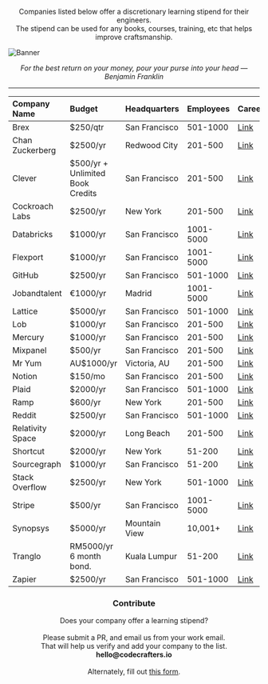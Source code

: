 
<p align="center">
  Companies listed below offer a discretionary learning stipend for their engineers. <br/>
  The stipend can be used for any books, courses, training, etc that helps improve craftsmanship.
</p>

![Banner](https://codecrafters.io/landing/images/learning-stipend-banner.gif)

<p align="center">
  <i>For the best return on your money, pour your purse into your head — Benjamin Franklin</i>
</p>

<hr/>

<div align="center">

| **Company Name**           | **Budget**                       | **Headquarters**    | **Employees**   | **Careers** |
| :------------------------- | :------------------------------- |:------------------- |:----------------|:------------| 
| Brex                       | $250/qtr                         | San Francisco       | 501-1000        | [Link](https://www.brex.com/careers)|
| Chan Zuckerberg            | $2500/yr                         | Redwood City        | 201-500         | [Link](https://chanzuckerberg.com/careers/)|
| Clever                     | $500/yr + Unlimited Book Credits | San Francisco       | 201-500         | [Link](https://clever.com/about/careers)|
| Cockroach Labs             | $2500/yr                         | New York            | 201-500         | [Link](https://www.cockroachlabs.com/careers/)|
| Databricks                 | $1000/yr                         | San Francisco       | 1001-5000       | [Link](https://www.databricks.com/company/careers)|
| Flexport                   | $1000/yr                         | San Francisco       | 1001-5000       | [Link](https://www.flexport.com/company/careers/)|
| GitHub                     | $2500/yr                         | San Francisco       | 501-1000        | [Link](https://github.com/about/careers)|
| Jobandtalent               | €1000/yr                         | Madrid              | 1001-5000       | [Link](https://www.jobandtalent.com/join-us)|
| Lattice                    | $5000/yr                         | San Francisco       | 501-1000        | [Link](https://lattice.com/careers)|
| Lob                        | $1000/yr                         | San Francisco       | 201-500         | [Link](https://www.lob.com/careers)|
| Mercury                    | $1000/yr                         | San Francisco       | 201-500         | [Link](https://mercury.com/jobs)|
| Mixpanel                   | $500/yr                          | San Francisco       | 201-500         | [Link](https://mixpanel.com/jobs/)|
| Mr Yum                     | AU$1000/yr                       | Victoria, AU        | 201-500         | [Link](https://www.mryum.com/careers)|
| Notion                     | $150/mo                          | San Francisco       | 201-500         | [Link](https://www.notion.so/careers)|
| Plaid                      | $2000/yr                         | San Francisco       | 501-1000        | [Link](https://plaid.com/careers/)|
| Ramp                       | $600/yr                          | New York            | 201-500         | [Link](https://ramp.com/careers)|
| Reddit                     | $2500/yr                         | San Francisco       | 501-1000        | [Link](https://www.redditinc.com/careers/)|
| Relativity Space           | $2000/yr                         | Long Beach          | 201-500         | [Link](https://www.relativityspace.com/careers)|
| Shortcut                   | $2000/yr                         | New York            | 51-200          | [Link](https://careers.shortcut.io/jobs)|
| Sourcegraph                | $1000/yr                         | San Francisco       | 51-200          | [Link](https://about.sourcegraph.com/jobs)|
| Stack Overflow             | $2500/yr                         | New York            | 501-1000        | [Link](https://stackoverflow.co/company/careers)|
| Stripe                     | $500/yr                          | San Francisco       | 1001-5000       | [Link](https://stripe.com/jobs)|
| Synopsys                   | $5000/yr                         | Mountain View       | 10,001+         | [Link](https://www.synopsys.com/careers.html)|
| Tranglo                    | RM5000/yr 6 month bond.          | Kuala Lumpur        | 51-200          | [Link](https://tranglo.com/career/)|
| Zapier                     | $2500/yr                         | San Francisco       | 501-1000        | [Link](https://zapier.com/jobs)|

</div>
  
<h3 align="center">Contribute</h3>

<p align="center">
  Does your company offer a learning stipend? <br/><br/>
  Please submit a PR, and email us from your work email. <br/>
  That will help us verify and add your company to the list. <br/>
  <strong>hello@codecrafters.io</strong>
  <br/><br/>
  Alternately, fill out <a href="https://codecrafters.typeform.com/stipend" target="_blank">this form</a>. 
</p>

